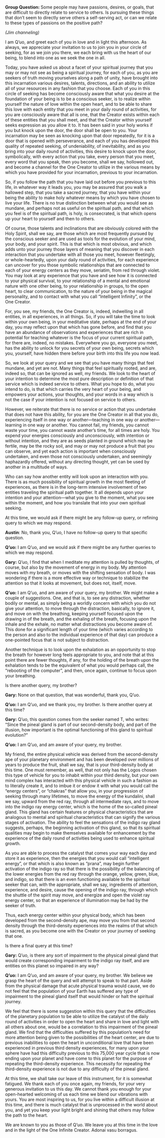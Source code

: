 <p><strong>Group Question: </strong> Some people may have passions, desires, or goals, that are difficult to directly relate to service to others. Is pursuing these things that don’t seem to directly serve others a self-serving act, or can we relate to these types of passions on the positive path?</p>
<p><em>(Jim channeling)</em></p>
<p>I am Q’uo, and greet each of you in love and in light this afternoon. As always, we appreciate your invitation to us to join you in your circle of seeking, for as we join you there, we each bring with us the heart of our being, to blend into one as we seek the one in all. </p>
<p>Today, you have asked us about a facet of your spiritual journey that you may or may not see as being a spiritual journey, for each of you, as you are seekers of truth moving yourselves along a path of unity, have brought into this incarnation various desires, talents, directions, and an ability to utilize all of your resources in any fashion that you choose. Each of you in this circle of seeking has become consciously aware that what you desire at the foundation of your being is to be a conscious seeker, is to realize within yourself the nature of love within the open heart, and to be able to share this love with each entity that you meet in your daily round of activities, for you are consciously aware that all is one, that the Creator exists within each of these entities that you shall meet, and that the Creator within yourself seeks expression as you allow it to. It has been said in your holy works if you but knock upon the door, the door shall be open to you. Your incarnation may be seen as knocking upon that door repeatedly, for it is a door that is opened with perseverance, and each of you has developed this quality of repeated seeking, of undeniability, of inevitability, and as you bring into your daily round of activities, this desire to knock upon the door, symbolically, with every action that you take, every person that you meet, every word that you speak, then you become, shall we say, hollowed out, and become a channel for the One Creator to utilize in the various means by which you have provided for your incarnation, previous to your incarnation. </p>
<p>So, if you follow the path that you have laid out before you previous to this life, in whatever way it leads you, you may be assured that you walk a hallowed step, that you take a sacred journey, that you have within your being the ability to make holy whatever means by which you have chosen to live your life. There is no true distinction between what you would see as mundane, and perhaps not as useful on the spiritual path, and that which you feel is of the spiritual path, is holy, is consecrated, is that which opens up your heart to yourself and then to others. </p>
<p>Of course, those talents and inclinations that are obviously colored with the Holy Spirit, shall we say, are those which are most frequently pursued by the conscious seeker and are used as tools for the evolution of your mind, your body, and your spirit. This is that which is most obvious, and which adds unto your journey those layers of meaning that you discover in each interaction that you undertake with all those you meet, however fleetingly, or whole-heartedly, upon your daily round of activities, for each experience can uncover for you those symbolic relationships that are connected to each of your energy centers as they move, seriatim, from red through violet. You may look at any experience that you have and see how it is connected to your physical survival, to your relationship of a mental and emotional nature with one other being, to your relationship in groups, to the open heart, to clear communication, to the nature of your being in the magical personality, and to contact with what you call “Intelligent Infinity”, or the One Creator.</p>
<p>For, you see, my friends, the One Creator is, indeed, indwelling in all entities, in all experiences, in all things. So, if you will take the time to look within your own being, in your meditative state, perhaps at the end of your day, you may reflect upon that which has gone before, and find that you have an abundance of observations and experiences that are rich in potential for teaching whatever is the focus of your current spiritual path, for there are, indeed, no mistakes. Everywhere you go, everyone you meet, has the ability to unlock for you secrets of your own being, secrets which you, yourself, have hidden there before your birth into this life you now lead.</p>
<p>So, we look at your query and we see that you have many things that feel mundane, and yet are not. Many things that feel spiritually rooted, and are, indeed so, that can be ignored as well, my friends. We look to the heart of your intention to determine the most pure description or definition of that service which is indeed service to others. What you hope to do, what you intend to do, is that which carries the very heart of your being, and empowers your actions, your thoughts, and your words in a way which is not the case if your intention is not focused on service to others. </p>
<p>However, we reiterate that there is no service or action that you undertake that does not have this ability, for you are the One Creator in all that you do, experiencing itself in one way or another—teaching in one way or another—learning in one way or another. You cannot fail, my friends, you cannot waste your time, you cannot waste another’s time, for all times are holy. You expend your energies consciously and unconsciously, with intention or without intention, and they are as seeds planted in ground which may be fertile, may be the rocky soil, and may or may not produce a fruit that you can observe, and yet each action is important when consciously undertaken, and even those not consciously undertaken, and seemingly haphazardly offered, without any directing thought, yet can be used by another in a multitude of ways. </p>
<p>Who can say how another entity will look upon an interaction with you. There is as much possibility of spiritual growth in the most fleeting of experiences, as there is in the long-term intensive involvement of two entities traveling the spiritual path together. It all depends upon your intention and your attention—what you give to the moment, what you see within the moment, and how you translate that into your own spiritual seeking.</p>
<p>At this time, we would ask if there might be any follow-up query, or refining query to which we may respond.</p>
<p><strong>Austin</strong>:  No, thank you, Q’uo, I have no follow-up query to that specific question.</p>
<p><strong>Q’uo:</strong>  I am Q’uo, and we would ask if there might be any further queries to which we may respond.</p>
<p><strong>Gary:</strong>  Q’uo, I find that when I meditate my attention is pulled by thoughts, of course, but also by the movement of energy in my body. My attention moves with my breath, or moves with the shifting sensation of body. I was wondering if there is a more effective way or technique to stabilize the attention so that it looks at movement, but does not, itself, move.</p>
<p><strong>Q’uo:</strong>  I am Q’uo, and am aware of your query, my brother. We might make a couple of suggestions. One, and that is, to see any distraction, whether bodily or mental, as simply being a worldly concern with which you do not give your attention, to move through the distraction, basically, to ignore it, and move on with the breathing, keeping yourself focused upon the drawing in of the breath, and the exhaling of the breath, focusing upon the inhale and the exhale, no matter what distractions you become aware of. This done for a significant length of your time (which varies according to the person and also to the individual experience of that day) can produce a one-pointed focus that is not subject to distraction. </p>
<p>Another technique is to look upon the exhalation as an opportunity to stop the breath for however long feels appropriate to you, and note that at this point there are fewer thoughts, if any, for the holding of the breath upon the exhalation tends to be the equivalent of what you would perhaps call, the “rebooting of the computer”, and then, once again, continue to focus upon your breathing.</p>
<p>Is there another query, my brother?</p>
<p><strong>Gary:</strong>  None on that question, that was wonderful, thank you, Q’uo.</p>
<p><strong>Q’uo:</strong>  I am Q’uo, and we thank you, my brother. Is there another query at this time?</p>
<p><strong>Gary:</strong>  Q’uo, this question comes from the seeker named T, who writes: “Since the pineal gland is part of our second-density body, and part of the illusion, how important is the optimal functioning of this gland to spiritual evolution?”</p>
<p><strong>Q’uo:</strong>  I am Q’uo, and am aware of your query, my brother.</p>
<p>My friend, the entire physical vehicle was derived from the second-density ape of your planetary environment and has been developed over millions of years to produce the fruit, shall we say, that is your third-density body at this time. One must remember, as well, that not only has the Logos chosen this type of vehicle for you to inhabit within your third density, but your own mind complex has interacted with this physical vehicle in such a fashion as to literally create it, and to imbue it or endow it with what you would call the “energy centers”, or “chakras” that allow you, in your progression of seeking through many lifetimes, to move the energy of the kundalini, shall we say, upward from the red ray, through all intermediate rays, and to move into the indigo ray energy center, which is the home of the so-called pineal gland. This gland has certain features or physical characteristics that are analogous to mental and spiritual characteristics that can signify the various stages of activation. The ability to feel the sensations of the indigo ray gland suggests, perhaps, the beginning activation of this gland, so that its spiritual qualities may begin to make themselves available for enhancement by the experience of the daily round of activities being used to enhance spiritual growth. </p>
<p>As you are able to process the catalyst that comes your way each day and store it as experience, then the energies that you would call “intelligent energy”, or that which is also known as “prana”, may begin further activation of the indigo ray so that there is the possibility of the balancing of the lower energies from the red ray through the orange, yellow, green, blue, and indigo, so that there is an even functioning available to the spiritual seeker that can, with the appropriate, shall we say, ingredients of attention, experience, and desire, cause the opening of the indigo ray, through which the shuttle of the spirit may move, and energize and open the violet ray energy center, so that an experience of illumination may be had by the seeker of truth. </p>
<p>Thus, each energy center within your physical body, which has been developed from the second-density ape, may move you from that second density through the third-density experiences into the realms of that which is sacred, as you become one with the Creator on your journey of seeking that one.</p>
<p>Is there a final query at this time?</p>
<p><strong>Gary:</strong>  Q’uo, is there any sort of impairment to the physical pineal gland that would create corresponding impairment to the indigo ray itself, and are entities on this planet so impaired in any way?</p>
<p><strong>Q’uo:</strong>  I am Q’uo, and am aware of your query, my brother. We believe we grasp the heart of the query and will attempt to speak to that part. Aside from the physical damage that acute physical trauma would cause, we do not feel that the population of your Earth has suffered any type of impairment to the pineal gland itself that would hinder or halt the spiritual journey. </p>
<p>We feel that there is some suggestion within this query that the difficulties of the planetary population to be able to utilize the catalyst of the daily round of activities in order to open the heart and share in love and light with all others about one, would be a correlation to this impairment of the pineal gland. We find that the difficulties suffered by this population’s need for more attention being given to the possibilities of the heart center, are due to previous inabilities to open the heart in unconditional love that have been experienced in previous third density experiences, for many upon your sphere have had this difficulty previous to this 75,000 year cycle that is now ending upon your planet and have come to this planet for the purpose of repeating the third-density experience. This necessity for repeating the third-density experience is not due to any difficulty of the pineal gland.</p>
<p>At this time, we shall take our leave of this instrument, for it is somewhat fatigued. We thank each of you once again, my friends, for your very generous invitation to us this day. We cannot thank you enough for your open-hearted welcoming of us each time we blend our vibrations with yours. You are most inspiring to us, for you live within a difficult illusion at this time, and there is much catalyst that is unprocessed in the world about you, and yet you keep your light bright and shining that others may follow the path to the heart. </p>
<p>We are known to you as those of Q’uo. We leave you at this time in the love and in the light of the One Infinite Creator. Adonai vasu borragus.</p>